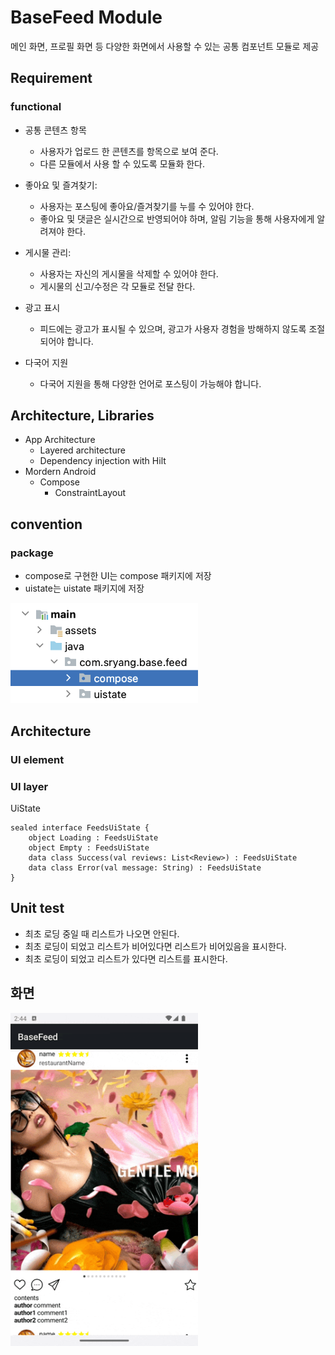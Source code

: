 # BaseFeed Module
메인 화면, 프로필 화면 등 다양한 화면에서 사용할 수 있는 공통 컴포넌트 모듈로 제공

## Requirement
### functional
- 공통 콘텐츠 항목
    - 사용자가 업로드 한 콘텐츠를 항목으로 보여 준다. 
    - 다른 모듈에서 사용 할 수 있도록 모듈화 한다.

- 좋아요 및 즐겨찾기:
  - 사용자는 포스팅에 좋아요/즐겨찾기를 누를 수 있어야 한다. 
  - 좋아요 및 댓글은 실시간으로 반영되어야 하며, 알림 기능을 통해 사용자에게 알려져야 한다.

- 게시물 관리:
  - 사용자는 자신의 게시물을 삭제할 수 있어야 한다.
  - 게시물의 신고/수정은 각 모듈로 전달 한다.

- 광고 표시 
  - 피드에는 광고가 표시될 수 있으며, 광고가 사용자 경험을 방해하지 않도록 조절되어야 합니다.

- 다국어 지원 
  - 다국어 지원을 통해 다양한 언어로 포스팅이 가능해야 합니다.

## Architecture, Libraries
- App Architecture
  - Layered architecture
  - Dependency injection with Hilt
- Mordern Android
  - Compose
    - ConstraintLayout

## convention
### package
- compose로 구현한 UI는 compose 패키지에 저장
- uistate는 uistate 패키지에 저장
<img src="./screenshot/package.png" alt="image" width="300" height="auto">

## Architecture
### UI element

### UI layer
UiState
```
sealed interface FeedsUiState {
    object Loading : FeedsUiState
    object Empty : FeedsUiState
    data class Success(val reviews: List<Review>) : FeedsUiState
    data class Error(val message: String) : FeedsUiState
}
```


## Unit test
- 최초 로딩 중일 때 리스트가 나오면 안된다.
- 최초 로딩이 되었고 리스트가 비어있다면 리스트가 비어있음을 표시한다.
- 최초 로딩이 되었고 리스트가 있다면 리스트를 표시한다.

## 화면
<img src="./screenshot/demonstrate.gif" alt="image" width="300" height="auto">